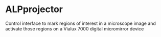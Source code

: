 # ALPprojector
Control interface to mark regions of interest in a microscope image and activate those regions on a Vialux 7000 digital micromirror device
